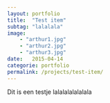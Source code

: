 ```yaml
---
layout: portfolio
title:  "Test item"
subtag: "lalalala"
image:
    - "arthur1.jpg"
    - "arthur2.jpg"
    - "arthur3.jpg"
date:   2015-04-14
categorie: portfolio
permalink: /projects/test-item/
---
```


Dit is een testje lalalalalalalala
